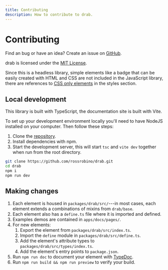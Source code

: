 ```yaml
---
title: Contributing
description: How to contribute to drab.
---
```


# Contributing

Find an bug or have an idea? Create an issue on [GitHub](https://github.com/rossrobino/drab).

drab is licensed under the [MIT License](https://github.com/rossrobino/drab/blob/main/LICENSE.md).

Since this is a headless library, simple elements like a badge that can be easily created with HTML and CSS are not included in the JavaScript library, there are references to [CSS only elements](/styles/details/) in the styles section.

## Local development

This library is built with TypeScript, the documentation site is built with Vite.

To set up your development environment locally you'll need to have NodeJS installed on your computer. Then follow these steps:

1. Clone the [repository](https://github.com/rossrobino/drab).
2. Install dependencies with npm.
3. Start the development server, this will start `tsc` and `vite dev` together when run from the root directory.

```bash
git clone https://github.com/rossrobino/drab.git
cd drab
npm i
npm run dev
```

## Making changes

1. Each element is housed in `packages/drab/src/`---in most cases, each element extends a combinations of mixins from `drab/base`.
2. Each element also has a `define.ts` file where it is imported and defined.
3. Examples demos are contained in `apps/docs/pages/`.
4. For new elements:
   1. Export the element from `packages/drab/src/index.ts`.
   2. Import the `define` module in `packages/drab/src/define.ts`.
   3. Add the element's attribute types to `packages/drab/src/types/index.ts`.
   4. Add the element's entry points to `package.json`.
5. Run `npm run doc` to document your element with [TypeDoc](https://typedoc.org/).
6. Run `npm run build && npm run preview` to verify your build.
